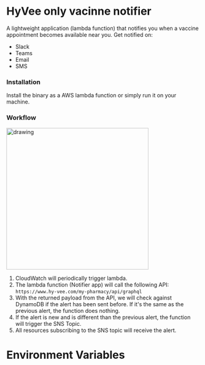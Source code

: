 # HyVee only vacinne notifier
A lightweight application (lambda function) that notifies you when a vaccine appointment becomes available near you. Get notified on: 
- Slack
- Teams
- Email
- SMS

### Installation 
Install the binary as a AWS lambda function or simply run it on your machine.
### Workflow
<img src="https://s3.us-east-2.amazonaws.com/kepler-images/warrensbox/covid-vaccine-tracker/covid-vaccine-tracker-workflow-white-bg.svg" alt="drawing" style="width: 370px;"/>

1. CloudWatch will periodically trigger lambda.
1. The lambda function (Notifier app) will call the following API: `https://www.hy-vee.com/my-pharmacy/api/graphql`
1. With the returned payload from the API, we will check against DynamoDB if the alert has been sent before. If it's the same as the previous alert, the function does nothing.
1. If the alert is new and is different than the previous alert, the function will trigger the SNS Topic.
1. All resources subscribing to the SNS topic will receive the alert.   


# Environment Variables

